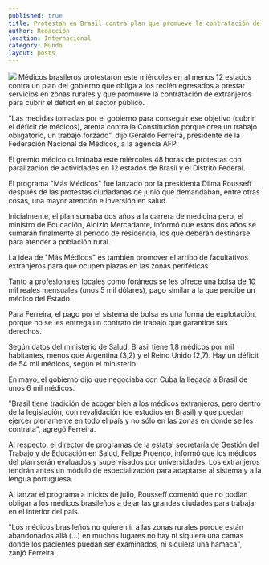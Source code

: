```yaml
---
published: true
title: Protestan en Brasil contra plan que promueve la contratación de médicos extranjeros
author: Redacción
location: Internacional
category: Mundo
layout: posts
---
```


![](http://i.imgur.com/pZuYwU4m.jpg)
Médicos brasileros protestaron este miércoles en al menos 12 estados contra un plan del gobierno que obliga a los recién egresados a prestar servicios en zonas rurales y que promueve la contratación de extranjeros para cubrir el déficit en el sector público.

"Las medidas tomadas por el gobierno para conseguir ese objetivo (cubrir el déficit de médicos), atenta contra la Constitución porque crea un trabajo obligatorio, un trabajo forzado", dijo Geraldo Ferreira, presidente de la Federación Nacional de Médicos, a la agencia AFP.

El gremio médico culminaba este miércoles 48 horas de protestas con paralización de actividades en 12 estados de Brasil y el Distrito Federal.

El programa "Más Médicos" fue lanzado por la presidenta Dilma Rousseff después de las protestas ciudadanas de junio que demandaban, entre otras cosas, una mayor atención e inversión en salud.

Inicialmente, el plan sumaba dos años a la carrera de medicina pero, el ministro de Educación, Aloizio Mercadante, informó que estos dos años se sumarán finalmente al período de residencia, los que deberán destinarse para atender a población rural.

La idea de "Más Médicos" es también promover el arribo de facultativos extranjeros para que ocupen plazas en las zonas periféricas.

Tanto a profesionales locales como foráneos se les ofrece una bolsa de 10 mil reales mensuales (unos 5 mil dólares), pago similar a la que percibe un médico del Estado.

Para Ferreira, el pago por el sistema de bolsa es una forma de explotación, porque no se les entrega un contrato de trabajo que garantice sus derechos.

Según datos del ministerio de Salud, Brasil tiene 1,8 médicos por mil habitantes, menos que Argentina (3,2) y el Reino Unido (2,7). Hay un déficit de 54 mil médicos, según el ministerio.

En mayo, el gobierno dijo que negociaba con Cuba la llegada a Brasil de unos 6 mil médicos.

"Brasil tiene tradición de acoger bien a los médicos extranjeros, pero dentro de la legislación, con revalidación (de estudios en Brasil) y que puedan ejercer plenamente en todo el país y no sólo en las zonas en donde se les contrata", agregó Ferreira.

Al respecto, el director de programas de la estatal secretaría de Gestión del Trabajo y de Educación en Salud, Felipe Proenço, informó que los médicos del plan serán evaluados y supervisados por universidades. Los extranjeros tendrán antes un módulo de especialización para adaptarse al sistema y a la lengua portuguesa.

Al lanzar el programa a inicios de julio, Rousseff comentó que no podían obligar a los médicos brasileños a dejar las grandes ciudades para trabajar en el interior del país.

"Los médicos brasileños no quieren ir a las zonas rurales porque están abandonados allá (...) en muchos lugares no hay ni siquiera una camas donde los pacientes puedan ser examinados, ni siquiera una hamaca", zanjó Ferreira.
